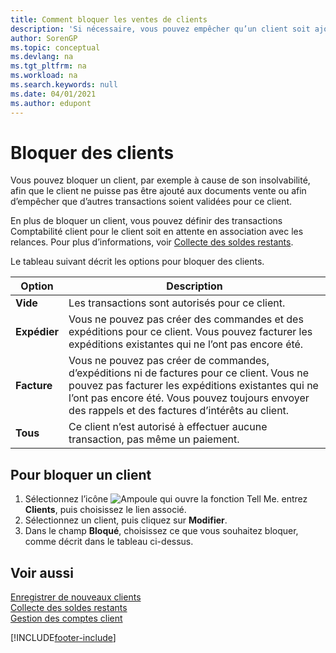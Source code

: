 ```yaml
---
title: Comment bloquer les ventes de clients
description: 'Si nécessaire, vous pouvez empêcher qu’un client soit ajouté aux documents de vente et d’autres transactions de vente.'
author: SorenGP
ms.topic: conceptual
ms.devlang: na
ms.tgt_pltfrm: na
ms.workload: na
ms.search.keywords: null
ms.date: 04/01/2021
ms.author: edupont
---
```

# <a name="block-customers" />Bloquer des clients
Vous pouvez bloquer un client, par exemple à cause de son insolvabilité, afin que le client ne puisse pas être ajouté aux documents vente ou afin d’empêcher que d’autres transactions soient validées pour ce client.

En plus de bloquer un client, vous pouvez définir des transactions Comptabilité client pour le client soit en attente en association avec les relances. Pour plus d’informations, voir [Collecte des soldes restants](receivables-collect-outstanding-balances.md).   

Le tableau suivant décrit les options pour bloquer des clients.  

|Option|Description|  
|--------------------|------------|  
|**Vide**|Les transactions sont autorisés pour ce client.|
|**Expédier**|Vous ne pouvez pas créer des commandes et des expéditions pour ce client. Vous pouvez facturer les expéditions existantes qui ne l’ont pas encore été.|  
|**Facture**|Vous ne pouvez pas créer de commandes, d’expéditions ni de factures pour ce client. Vous ne pouvez pas facturer les expéditions existantes qui ne l’ont pas encore été. Vous pouvez toujours envoyer des rappels et des factures d’intérêts au client.|  
|**Tous**|Ce client n’est autorisé à effectuer aucune transaction, pas même un paiement.|  

## <a name="to-block-a-customer" />Pour bloquer un client
1. Sélectionnez l’icône ![Ampoule qui ouvre la fonction Tell Me.](media/ui-search/search_small.png "Dites-moi ce que vous voulez faire") entrez **Clients**, puis choisissez le lien associé.
2. Sélectionnez un client, puis cliquez sur **Modifier**.
3. Dans le champ **Bloqué**, choisissez ce que vous souhaitez bloquer, comme décrit dans le tableau ci-dessus.

## <a name="see-also" />Voir aussi
[Enregistrer de nouveaux clients](sales-how-register-new-customers.md)  
[Collecte des soldes restants](receivables-collect-outstanding-balances.md)  
[Gestion des comptes client](receivables-manage-receivables.md)  


[!INCLUDE[footer-include](includes/footer-banner.md)]
